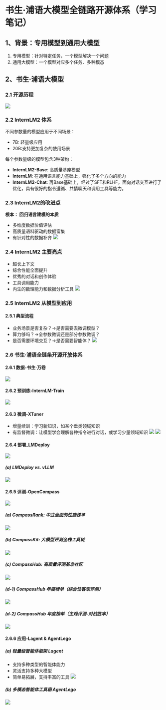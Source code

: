 # 书生·浦语大模型全链路开源体系（学习笔记）

## 1、背景：专用模型到通用大模型
1. 专用模型：针对特定任务，一个模型解决一个问题
2. 通用大模型：一个模型对应多个任务、多种模态

## 2、书生·浦语大模型
### 2.1 开源历程
![](./pics/1.png)

### 2.2 InternLM2 体系
不同参数量的模型应用于不同场景：
- 7B: 轻量级应用
- 20B:支持更加复杂的使用场景
 
每个参数量级的模型包含3种架构：
- **InternLM2-Base**: 高质量基座模型
- **InternLM**: 在通用语言能力基础上，强化了多个方向的能力
- **InternLM2-Chat**: 再Base基础上，经过了SFT和RLHF，面向对话交互进行了优化，具有很好的指令遵循、共情聊天和调用工具等能力。

### 2.3 InternLM2的改进点
**根本： 回归语言建模的本质**
- 多维度数据价值评估
- 高质量语料驱动的数据富集
- 有针对性的数据补齐
![](./pics/2.png)

### 2.4 InternLM2 主要亮点
- 超长上下文
- 综合性能全面提升
- 优秀的对话和创作体验
- 工具调用能力
- 内生的数理能力和数据分析工具
![](./pics/3.png)

### 2.5 InternLM2 从模型到应用
#### 2.5.1 典型流程
- 业务场景是否复杂？->是否需要去微调模型？
- 算力够吗？->全参数微调还是部分参数微调？
- 是否需要环境交互？->是否需要智能体？
![](./pics/4.png)

### 2.6 书生·浦语全链条开源开放体系
#### 2.6.1 数据-书生·万卷
![](./pics/5.png)
#### 2.6.2 预训练-InternLM-Train
![](./pics/6.png)
#### 2.6.3 微调-XTuner
- 增量续训：学习新知识，如某个垂类领域知识
- 有监督微调：让模型学会理解各种指令进行对话，或学习少量领域知识
![](./pics/7.png)
![](./pics/8.png)
#### 2.6.4 部署_LMDeploy
![](./pics/15.png)
##### (a) LMDeploy vs. vLLM
![](./pics/16.png)
#### 2.6.5 评测-OpenCompass
![](./pics/9.png)
##### (a) CompassRank: 中立全面的性能榜单
![](./pics/10.png)
##### (b) CompassKit: 大模型评测全栈工具链
![](./pics/11.png)
##### (c) CompassHub: 高质量评测基准社区
![](./pics/12.png)
##### (d-1) CompassHub 年度榜单（综合性客观评测）
![](./pics/13.png)
##### (d-2) CompassHub 年度榜单（主观评测-对战胜率）
![](./pics/14.png)
#### 2.6.6 应用-Lagent & AgentLego
##### (a) 轻量级智能体框架 Lagent
- 支持多种类型的智能体能力
- 灵活支持多种大模型
- 简单易拓展，支持丰富的工具
![](./pics/17.png)
##### (b) 多模态智能体工具箱 AgentLego
![](./pics/18.png)